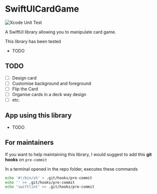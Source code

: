 # SwiftUICardGame

![Xcode Unit Test](https://github.com/renaudjenny/swift-ui-card-game/workflows/Xcode%20Unit%20Test/badge.svg)

A SwiftUI library allowing you to manipulate card game.

This library has been tested
* TODO

## TODO

- [ ] Design card
- [ ] Customise background and foreground
- [ ] Flip the Card
- [ ] Organise cards in a deck way design
- [ ] etc.

## App using this library

* TODO

## For maintainers

If you want to help maintaining this library, I would suggest to add this **git hooks** on `pre-commit`

In a terminal opened in the repo folder, executes these commands

```bash
echo '#!/bin/sh' > .git/hooks/pre-commit
echo '' >> .git/hooks/pre-commit
echo 'swiftlint' >> .git/hooks/pre-commit
```
